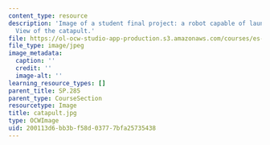 ```yaml
---
content_type: resource
description: 'Image of a student final project: a robot capable of launching a projectile.
  View of the catapult.'
file: https://ol-ocw-studio-app-production.s3.amazonaws.com/courses/es-293-lego-robotics-spring-2007/200113d6bb3bf58d03777bfa25735438_catapult.jpg
file_type: image/jpeg
image_metadata:
  caption: ''
  credit: ''
  image-alt: ''
learning_resource_types: []
parent_title: SP.285
parent_type: CourseSection
resourcetype: Image
title: catapult.jpg
type: OCWImage
uid: 200113d6-bb3b-f58d-0377-7bfa25735438
---
```

